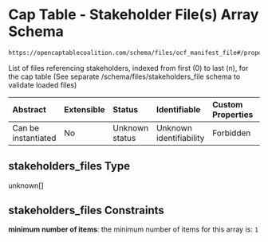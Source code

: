 # Cap Table - Stakeholder File(s) Array Schema

```txt
https://opencaptablecoalition.com/schema/files/ocf_manifest_file#/properties/stakeholders_files
```

List of files referencing stakeholders, indexed from first (0) to last (n), for the cap table  (See separate /schema/files/stakeholders_file schema to validate loaded files)

| Abstract            | Extensible | Status         | Identifiable            | Custom Properties | Additional Properties | Access Restrictions | Defined In                                                                                            |
| :------------------ | :--------- | :------------- | :---------------------- | :---------------- | :-------------------- | :------------------ | :---------------------------------------------------------------------------------------------------- |
| Can be instantiated | No         | Unknown status | Unknown identifiability | Forbidden         | Allowed               | none                | [OCFManifestFile.schema.json*](../../schema/files/OCFManifestFile.schema.json "open original schema") |

## stakeholders_files Type

unknown\[]

## stakeholders_files Constraints

**minimum number of items**: the minimum number of items for this array is: `1`
